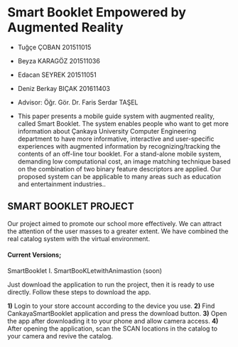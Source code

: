 # Smart Booklet Empowered by Augmented Reality
* Tuğçe ÇOBAN 201511015
* Beyza KARAGÖZ 201511036
* Edacan SEYREK 201511051
* Deniz Berkay BIÇAK 201611403
* Advisor: Öğr. Gör. Dr. Faris Serdar TAŞEL



* This paper presents a mobile guide system with augmented reality, called Smart Booklet. The system enables people who want to get more information about Çankaya University Computer Engineering department to have more informative, interactive and user-specific experiences with augmented information by recognizing/tracking the contents of an off-line tour booklet. For a stand-alone mobile system, demanding low computational cost, an image matching technique based on the combination of two binary feature descriptors are applied. Our proposed system can be applicable to many areas such as education and entertainment industries..



## **SMART BOOKLET PROJECT**

Our project aimed to promote our school more effectively. We can attract the attention of the user masses to a greater extent. We have combined the real catalog system with the virtual environment.

#### **Current Versions;**

SmartBooklet I.
SmartBooKLetwithAnimastion (soon)

Just download the application to run the project, then it is ready to use directly. Follow these steps to download the app.

**1)** Login to your store account according to the device you use.
**2)** Find CankayaSmartBooklet application and press the download button.
**3)** Open the app after downloading it to your phone and allow camera access.
**4)** After opening the application, scan the SCAN locations in the catalog to your camera and revive the catalog.
